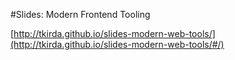 #Slides: Modern Frontend Tooling

[http://tkirda.github.io/slides-modern-web-tools/](http://tkirda.github.io/slides-modern-web-tools/#/)
